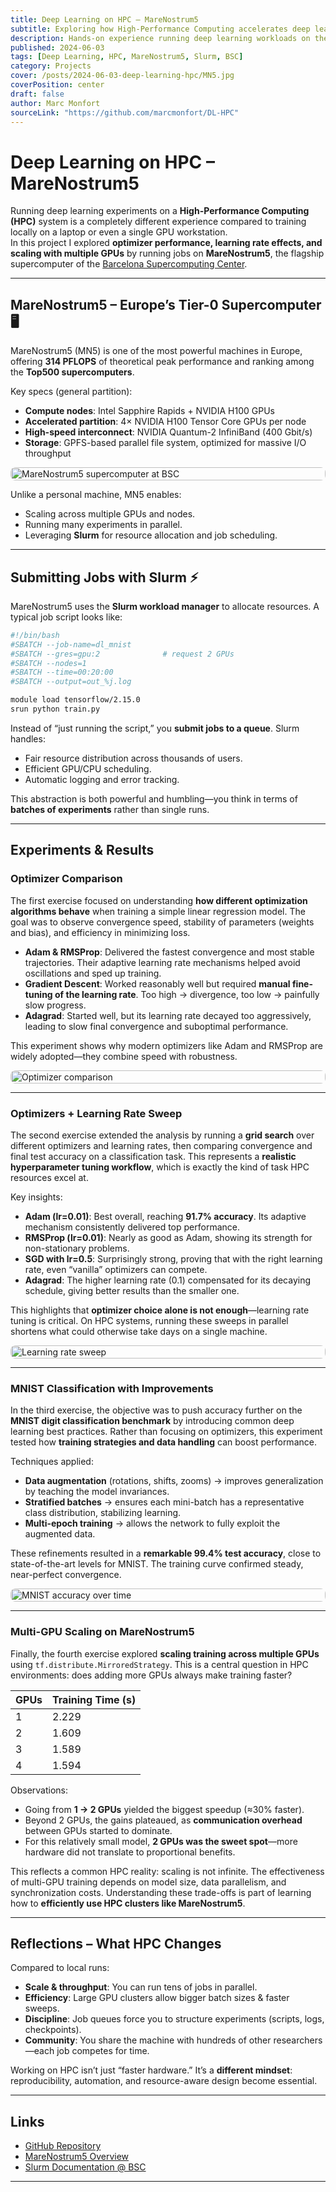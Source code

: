 ```yaml
---
title: Deep Learning on HPC – MareNostrum5
subtitle: Exploring how High-Performance Computing accelerates deep learning experiments
description: Hands-on experience running deep learning workloads on the MareNostrum5 supercomputer at BSC. Covers optimizer benchmarks, MNIST improvements, multi-GPU scaling, and how HPC changes the workflow compared to local environments.
published: 2024-06-03
tags: [Deep Learning, HPC, MareNostrum5, Slurm, BSC]
category: Projects
cover: /posts/2024-06-03-deep-learning-hpc/MN5.jpg
coverPosition: center
draft: false
author: Marc Monfort
sourceLink: "https://github.com/marcmonfort/DL-HPC"
---
```


# Deep Learning on HPC – MareNostrum5

Running deep learning experiments on a **High-Performance Computing (HPC)** system is a completely different experience compared to training locally on a laptop or even a single GPU workstation.  
In this project I explored **optimizer performance, learning rate effects, and scaling with multiple GPUs** by running jobs on **MareNostrum5**, the flagship supercomputer of the [Barcelona Supercomputing Center](https://www.bsc.es/).

---

## MareNostrum5 – Europe’s Tier-0 Supercomputer 🖥️

MareNostrum5 (MN5) is one of the most powerful machines in Europe, offering **314 PFLOPS** of theoretical peak performance and ranking among the **Top500 supercomputers**.  

Key specs (general partition):
- **Compute nodes**: Intel Sapphire Rapids + NVIDIA H100 GPUs  
- **Accelerated partition**: 4× NVIDIA H100 Tensor Core GPUs per node  
- **High-speed interconnect**: NVIDIA Quantum-2 InfiniBand (400 Gbit/s)  
- **Storage**: GPFS-based parallel file system, optimized for massive I/O throughput  

<div style="display:flex;justify-content:center;">
  <img src="/posts/2024-06-03-deep-learning-hpc/MN5.jpg" alt="MareNostrum5 supercomputer at BSC" style="width:100%;max-width:800px;border-radius:8px;" />
</div>

Unlike a personal machine, MN5 enables:
- Scaling across multiple GPUs and nodes.  
- Running many experiments in parallel.  
- Leveraging **Slurm** for resource allocation and job scheduling.  

---

## Submitting Jobs with Slurm ⚡

MareNostrum5 uses the **Slurm workload manager** to allocate resources. A typical job script looks like:

```bash
#!/bin/bash
#SBATCH --job-name=dl_mnist
#SBATCH --gres=gpu:2              # request 2 GPUs
#SBATCH --nodes=1
#SBATCH --time=00:20:00
#SBATCH --output=out_%j.log

module load tensorflow/2.15.0
srun python train.py
```

Instead of “just running the script,” you **submit jobs to a queue**. Slurm handles:

* Fair resource distribution across thousands of users.
* Efficient GPU/CPU scheduling.
* Automatic logging and error tracking.

This abstraction is both powerful and humbling—you think in terms of **batches of experiments** rather than single runs.

---
## Experiments & Results

### Optimizer Comparison

The first exercise focused on understanding **how different optimization algorithms behave** when training a simple linear regression model. The goal was to observe convergence speed, stability of parameters (weights and bias), and efficiency in minimizing loss.

* **Adam & RMSProp**: Delivered the fastest convergence and most stable trajectories. Their adaptive learning rate mechanisms helped avoid oscillations and sped up training.  
* **Gradient Descent**: Worked reasonably well but required **manual fine-tuning of the learning rate**. Too high → divergence, too low → painfully slow progress.  
* **Adagrad**: Started well, but its learning rate decayed too aggressively, leading to slow final convergence and suboptimal performance.  

This experiment shows why modern optimizers like Adam and RMSProp are widely adopted—they combine speed with robustness.

<div style="display:flex;justify-content:center;">
  <img src="/posts/2024-06-03-deep-learning-hpc/results/exercise_1.png" alt="Optimizer comparison" style="width:100%;max-width:700px;border-radius:8px;" />
</div>

---

### Optimizers + Learning Rate Sweep

The second exercise extended the analysis by running a **grid search** over different optimizers and learning rates, then comparing convergence and final test accuracy on a classification task. This represents a **realistic hyperparameter tuning workflow**, which is exactly the kind of task HPC resources excel at.

Key insights:  
* **Adam (lr=0.01)**: Best overall, reaching **91.7% accuracy**. Its adaptive mechanism consistently delivered top performance.  
* **RMSProp (lr=0.01)**: Nearly as good as Adam, showing its strength for non-stationary problems.  
* **SGD with lr=0.5**: Surprisingly strong, proving that with the right learning rate, even “vanilla” optimizers can compete.  
* **Adagrad**: The higher learning rate (0.1) compensated for its decaying schedule, giving better results than the smaller one.  

This highlights that **optimizer choice alone is not enough**—learning rate tuning is critical. On HPC systems, running these sweeps in parallel shortens what could otherwise take days on a single machine.

<div style="display:flex;justify-content:center;">
  <img src="/posts/2024-06-03-deep-learning-hpc/results/exercise_2.png" alt="Learning rate sweep" style="width:100%;max-width:700px;border-radius:8px;" />
</div>

---

### MNIST Classification with Improvements

In the third exercise, the objective was to push accuracy further on the **MNIST digit classification benchmark** by introducing common deep learning best practices. Rather than focusing on optimizers, this experiment tested how **training strategies and data handling** can boost performance.

Techniques applied:  
* **Data augmentation** (rotations, shifts, zooms) → improves generalization by teaching the model invariances.  
* **Stratified batches** → ensures each mini-batch has a representative class distribution, stabilizing learning.  
* **Multi-epoch training** → allows the network to fully exploit the augmented data.  

These refinements resulted in a **remarkable 99.4% test accuracy**, close to state-of-the-art levels for MNIST. The training curve confirmed steady, near-perfect convergence.

<div style="display:flex;justify-content:center;">
  <img src="/posts/2024-06-03-deep-learning-hpc/results/exercise_3.png" alt="MNIST accuracy over time" style="width:100%;max-width:700px;border-radius:8px;" />
</div>

---

### Multi-GPU Scaling on MareNostrum5

Finally, the fourth exercise explored **scaling training across multiple GPUs** using `tf.distribute.MirroredStrategy`. This is a central question in HPC environments: does adding more GPUs always make training faster?

| GPUs | Training Time (s) |
| ---- | ----------------- |
| 1    | 2.229             |
| 2    | 1.609             |
| 3    | 1.589             |
| 4    | 1.594             |

Observations:  
* Going from **1 → 2 GPUs** yielded the biggest speedup (≈30% faster).  
* Beyond 2 GPUs, the gains plateaued, as **communication overhead** between GPUs started to dominate.  
* For this relatively small model, **2 GPUs was the sweet spot**—more hardware did not translate to proportional benefits.  

This reflects a common HPC reality: scaling is not infinite. The effectiveness of multi-GPU training depends on model size, data parallelism, and synchronization costs. Understanding these trade-offs is part of learning how to **efficiently use HPC clusters like MareNostrum5**.

---

## Reflections – What HPC Changes

Compared to local runs:

* **Scale & throughput**: You can run tens of jobs in parallel.
* **Efficiency**: Large GPU clusters allow bigger batch sizes & faster sweeps.
* **Discipline**: Job queues force you to structure experiments (scripts, logs, checkpoints).
* **Community**: You share the machine with hundreds of other researchers—each job competes for time.

Working on HPC isn’t just “faster hardware.” It’s a **different mindset**: reproducibility, automation, and resource-aware design become essential.

---

## Links

* [GitHub Repository](https://github.com/marcmonfort/DL-HPC)
* [MareNostrum5 Overview](https://www.bsc.es/supportkc/docs/MareNostrum5/overview/)
* [Slurm Documentation @ BSC](https://www.bsc.es/supportkc/docs/MareNostrum5/slurm/)

---